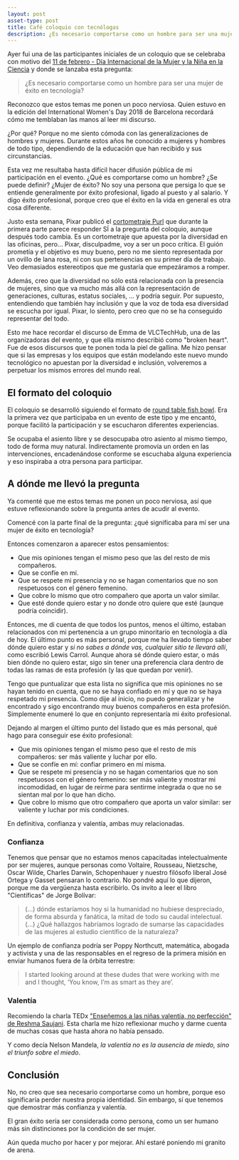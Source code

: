 ```yaml
---
layout: post
asset-type: post
title: Café coloquio con tecnólogas
description: ¿Es necesario comportarse como un hombre para ser una mujer de éxito en tecnología?
---
```


Ayer fui una de las participantes iniciales de un coloquio que se celebraba con motivo del [11 de febrero - Día Internacional de la Mujer y la Niña en la Ciencia](https://11defebrero.org) y donde se lanzaba esta pregunta: 

> ¿Es necesario comportarse como un hombre para ser una mujer de éxito en tecnología?

Reconozco que estos temas me ponen un poco nerviosa. Quien estuvo en la edición del International Women's Day 2018 de Barcelona recordará cómo me temblaban las manos al leer mi discurso. 

¿Por qué? Porque no me siento cómoda con las generalizaciones de hombres y mujeres. Durante estos años he conocido a mujeres y hombres de todo tipo, dependiendo de la educación que han recibido y sus circunstancias.

Esta vez me resultaba hasta difícil hacer difusión pública de mi participación en el evento. ¿Qué es comportarse como un hombre? ¿Se puede definir? ¿Mujer de éxito? No soy una persona que persiga lo que se entiende generalmente por éxito profesional, ligado al puesto y al salario. Y digo éxito profesional, porque creo que el éxito en la vida en general es otra cosa diferente.

Justo esta semana, Pixar publicó el [cortometraje Purl](https://www.youtube.com/watch?v=B6uuIHpFkuo) que durante la primera parte parece responder SÍ a la pregunta del coloquio, aunque después todo cambia. Es un cortometraje que apuesta por la diversidad en las oficinas, pero... Pixar, disculpadme, voy a ser un poco crítica. El guión prometía y el objetivo es muy bueno, pero no me siento representada por un ovillo de lana rosa, ni con sus pertenencias en su primer día de trabajo. Veo demasiados estereotipos que me gustaría que empezáramos a romper. 

Además, creo que la diversidad no sólo está relacionada con la presencia de mujeres, sino que va mucho más allá con la representación de generaciones, culturas, estatus sociales, ... y podría seguir. Por supuesto, entendiendo que también hay inclusión y que la voz de toda esa diversidad se escucha por igual. Pixar, lo siento, pero creo que no se ha conseguido representar del todo.

Esto me hace recordar el discurso de Emma de VLCTechHub, una de las organizadoras del evento, y que ella mismo describió como "broken heart". Fue de esos discursos que te ponen toda la piel de gallina. Me hizo pensar que si las empresas y los equipos que están modelando este nuevo mundo tecnológico no apuestan por la diversidad e inclusión, volveremos a perpetuar los mismos errores del mundo real.

## El formato del coloquio

El coloquio se desarrolló siguiendo el formato de [round table fish bowl](http://wiki.c2.com/?GoldfishBowl). Era la primera vez que participaba en un evento de este tipo y me encantó, porque facilitó la participación y se escucharon diferentes experiencias. 

Se ocupaba el asiento libre y se desocupaba otro asiento al mismo tiempo, todo de forma muy natural. Indirectamente promovía un orden en las intervenciones, encadenándose conforme se escuchaba alguna experiencia y eso inspiraba a otra persona para participar.

## A dónde me llevó la pregunta

Ya comenté que me estos temas me ponen un poco nerviosa, así que estuve reflexionando sobre la pregunta antes de acudir al evento.

Comencé con la parte final de la pregunta: ¿qué significaba para mí ser una mujer de éxito en tecnología?

Entonces comenzaron a aparecer estos pensamientos:

* Que mis opiniones tengan el mismo peso que las del resto de mis compañeros.
* Que se confíe en mí.
* Que se respete mi presencia y no se hagan comentarios que no son respetuosos con el género femenino.
* Que cobre lo mismo que otro compañero que aporta un valor similar.
* Que esté donde quiero estar y no donde otro quiere que esté (aunque podría coincidir).

Entonces, me di cuenta de que todos los puntos, menos el último, estaban relacionados con mi pertenencia a un grupo minoritario en tecnología a día de hoy. El último punto es más personal, porque me ha llevado tiempo saber dónde quiero estar y _si no sabes a dónde vas, cualquier sitio te llevará allí_, como escribió Lewis Carrol. Aunque ahora sé dónde quiero estar, o más bien dónde no quiero estar, sigo sin tener una preferencia clara dentro de todas las ramas de esta profesión (y las que quedan por venir).

Tengo que puntualizar que esta lista no significa que mis opiniones no se hayan tenido en cuenta, que no se haya confiado en mí y que no se haya respetado mi presencia. Como dije al inicio, no puedo generalizar y he encontrado y sigo encontrando muy buenos compañeros en esta profesión. Simplemente enumeré lo que en conjunto representaría mi éxito profesional.

Dejando al margen el último punto del listado que es más personal, qué hago para conseguir ese éxito profesional:

* Que mis opiniones tengan el mismo peso que el resto de mis compañeros: ser más valiente y luchar por ello.
* Que se confíe en mí: confiar primero en mí misma.
* Que se respete mi presencia y no se hagan comentarios que no son respetuosos con el género femenino: ser más valiente y mostrar mi incomodidad, en lugar de reirme para sentirme integrada o que no se sientan mal por lo que han dicho.
* Que cobre lo mismo que otro compañero que aporta un valor similar: ser valiente y luchar por mis condiciones.

En definitiva, confianza y valentía, ambas muy relacionadas.

### Confianza

Tenemos que pensar que no estamos menos capacitadas intelectualmente por ser mujeres, aunque personas como Voltaire, Rousseau, Nietzsche, Oscar Wilde, Charles Darwin, Schopenhauer y nuestro filósofo liberal José Ortega y Gasset pensaran lo contrario. No pondré aquí lo que dijeron, porque me da vergüenza hasta escribirlo. Os invito a leer el libro "Científicas" de Jorge Bolívar:

> (...) dónde estaríamos hoy si la humanidad no hubiese despreciado, de forma absurda y fanática, la mitad de todo su caudal intelectual. (...) ¿Qué hallazgos habríamos logrado de sumarse las capacidades de las mujeres al estudio científico de la naturaleza?

Un ejemplo de confianza podría ser Poppy Northcutt, matemática, abogada y activista y una de las responsables en el regreso de la primera misión en enviar humanos fuera de la órbita terrestre:

> I started looking around at these dudes that were working with me and I thought, ‘You know, I’m as smart as they are’.

### Valentía

Recomiendo la charla TEDx ["Enseñemos a las niñas valentía, no perfección" de Reshma Saujani](https://www.youtube.com/watch?v=fC9da6eqaqg). Esta charla me hizo reflexionar mucho y darme cuenta de muchas cosas que hasta ahora no había pensado.

Y como decía Nelson Mandela, _la valentía no es la ausencia de miedo, sino el triunfo sobre el miedo_.

## Conclusión

No, no creo que sea necesario comportarse como un hombre, porque eso significaría perder nuestra propia identidad. Sin embargo, sí que tenemos que demostrar más confianza y valentía.

El gran éxito sería ser considerada como persona, como un ser humano más sin distinciones por la condición de ser mujer.

Aún queda mucho por hacer y por mejorar. Ahí estaré poniendo mi granito de arena.
